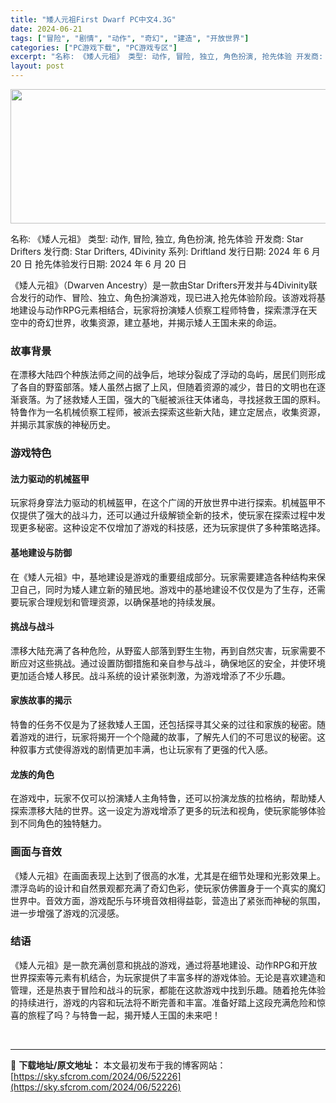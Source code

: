 ```yaml
---
title: "矮人元祖First Dwarf PC中文4.3G"
date: 2024-06-21
tags: ["冒险", "剧情", "动作", "奇幻", "建造", "开放世界"]
categories: ["PC游戏下载", "PC游戏专区"]
excerpt: "名称: 《矮人元祖》 类型: 动作, 冒险, 独立, 角色扮演, 抢先体验 开发商: Star Drifters 发行商: Star Drifters, 4Divinity 系列: Driftland 发行日期: 2024 年 6 月 20 日 抢先体验发行日期: 2024 年 6 月 20 日 《&hellip;"
layout: post
---
```


<img class="aligncenter size-full wp-image-52227" src="https://sky.sfcrom.com/wp-content/uploads/2024/06/20240620230756100.webp" alt="" width="660" height="215" />

名称: 《矮人元祖》
类型: 动作, 冒险, 独立, 角色扮演, 抢先体验
开发商: Star Drifters
发行商: Star Drifters, 4Divinity
系列: Driftland
发行日期: 2024 年 6 月 20 日
抢先体验发行日期: 2024 年 6 月 20 日

《矮人元祖》（Dwarven Ancestry）是一款由Star Drifters开发并与4Divinity联合发行的动作、冒险、独立、角色扮演游戏，现已进入抢先体验阶段。该游戏将基地建设与动作RPG元素相结合，玩家将扮演矮人侦察工程师特鲁，探索漂浮在天空中的奇幻世界，收集资源，建立基地，并揭示矮人王国未来的命运。
<h3>故事背景</h3>
在漂移大陆四个种族法师之间的战争后，地球分裂成了浮动的岛屿，居民们则形成了各自的野蛮部落。矮人虽然占据了上风，但随着资源的减少，昔日的文明也在逐渐衰落。为了拯救矮人王国，强大的飞艇被派往天体诸岛，寻找拯救王国的原料。特鲁作为一名机械侦察工程师，被派去探索这些新大陆，建立定居点，收集资源，并揭示其家族的神秘历史。
<h3>游戏特色</h3>
<h4>法力驱动的机械盔甲</h4>
玩家将身穿法力驱动的机械盔甲，在这个广阔的开放世界中进行探索。机械盔甲不仅提供了强大的战斗力，还可以通过升级解锁全新的技术，使玩家在探索过程中发现更多秘密。这种设定不仅增加了游戏的科技感，还为玩家提供了多种策略选择。
<h4>基地建设与防御</h4>
在《矮人元祖》中，基地建设是游戏的重要组成部分。玩家需要建造各种结构来保卫自己，同时为矮人建立新的殖民地。游戏中的基地建设不仅仅是为了生存，还需要玩家合理规划和管理资源，以确保基地的持续发展。
<h4>挑战与战斗</h4>
漂移大陆充满了各种危险，从野蛮人部落到野生生物，再到自然灾害，玩家需要不断应对这些挑战。通过设置防御措施和亲自参与战斗，确保地区的安全，并使环境更加适合矮人移民。战斗系统的设计紧张刺激，为游戏增添了不少乐趣。
<h4>家族故事的揭示</h4>
特鲁的任务不仅是为了拯救矮人王国，还包括探寻其父亲的过往和家族的秘密。随着游戏的进行，玩家将揭开一个个隐藏的故事，了解先人们的不可思议的秘密。这种叙事方式使得游戏的剧情更加丰满，也让玩家有了更强的代入感。
<h4>龙族的角色</h4>
在游戏中，玩家不仅可以扮演矮人主角特鲁，还可以扮演龙族的拉格纳，帮助矮人探索漂移大陆的世界。这一设定为游戏增添了更多的玩法和视角，使玩家能够体验到不同角色的独特魅力。
<h3>画面与音效</h3>
《矮人元祖》在画面表现上达到了很高的水准，尤其是在细节处理和光影效果上。漂浮岛屿的设计和自然景观都充满了奇幻色彩，使玩家仿佛置身于一个真实的魔幻世界中。音效方面，游戏配乐与环境音效相得益彰，营造出了紧张而神秘的氛围，进一步增强了游戏的沉浸感。
<h3>结语</h3>
《矮人元祖》是一款充满创意和挑战的游戏，通过将基地建设、动作RPG和开放世界探索等元素有机结合，为玩家提供了丰富多样的游戏体验。无论是喜欢建造和管理，还是热衷于冒险和战斗的玩家，都能在这款游戏中找到乐趣。随着抢先体验的持续进行，游戏的内容和玩法将不断完善和丰富。准备好踏上这段充满危险和惊喜的旅程了吗？与特鲁一起，揭开矮人王国的未来吧！

&nbsp;

---
📖 **下载地址/原文地址：** 本文最初发布于我的博客网站：[https://sky.sfcrom.com/2024/06/52226](https://sky.sfcrom.com/2024/06/52226)
